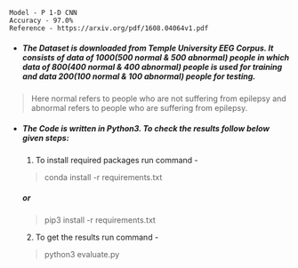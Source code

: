```
Model - P 1-D CNN
Accuracy - 97.0% 
Reference - https://arxiv.org/pdf/1608.04064v1.pdf 
```
- ##### The Dataset is downloaded from Temple University EEG Corpus. It consists of data of 1000(500 normal & 500 abnormal) people in which data of 800(400 normal & 400 abnormal) people is used for training and data 200(100 normal & 100 abnormal) people for testing.

> Here normal refers to people who are not suffering from epilepsy and abnormal refers to people who are suffering from epilepsy. 
- ##### The Code is written in Python3. To check the results follow below given steps:

  1. To install required packages run command -
   > conda install -r requirements.txt
     #####   or
   > pip3 install -r requirements.txt
  2. To get the results run command -
   > python3 evaluate.py
